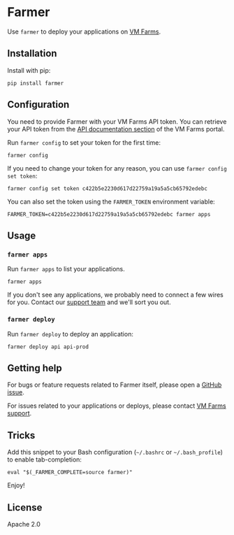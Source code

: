 # Farmer

Use `farmer` to deploy your applications on [VM Farms](https://vmfarms.com/).

## Installation

Install with pip:

```
pip install farmer
```

## Configuration

You need to provide Farmer with your VM Farms API token. You can retrieve your API token from the [API documentation section](https://my.vmfarms.com/api/) of the VM Farms portal.

Run `farmer config` to set your token for the first time:

```
farmer config
```

If you need to change your token for any reason, you can use `farmer config set token`:

```
farmer config set token c422b5e2230d617d22759a19a5a5cb65792edebc
```

You can also set the token using the `FARMER_TOKEN` environment variable:

```
FARMER_TOKEN=c422b5e2230d617d22759a19a5a5cb65792edebc farmer apps
```

## Usage

### `farmer apps`

Run `farmer apps` to list your  applications.

```
farmer apps
```

If you don't see any applications, we probably need to connect a few wires for you. Contact our [support team](mailto:support@vmfarms.com) and we'll sort you out.

### `farmer deploy`

Run `farmer deploy` to deploy an application:

```
farmer deploy api api-prod
```

## Getting help

For bugs or feature requests related to Farmer itself, please open a [GitHub issue](https://github.com/vmfarms/farmer/issues/new).

For issues related to your applications or deploys, please contact [VM Farms support](mailto:support@vmfarms.com).

## Tricks

Add this snippet to your Bash configuration (`~/.bashrc` or `~/.bash_profile`) to enable tab-completion:

```shell
eval "$(_FARMER_COMPLETE=source farmer)"
```

Enjoy!

## License

Apache 2.0

